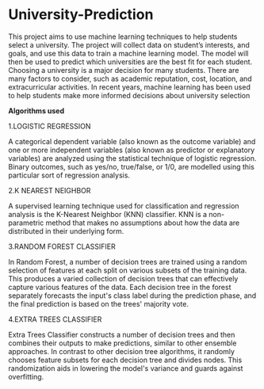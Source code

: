 # University-Prediction

This project aims to use machine learning techniques to help students select a university. The project will collect data on student’s interests, and goals, and use this data to train a machine learning model. The model will then be used to predict which universities are the best fit for each student. Choosing a university is a major decision for many students. There are many factors to consider, such as academic reputation, cost, location, and extracurricular activities. In recent years, machine learning has been used to help students make more informed decisions about university selection

**Algorithms used**

1.LOGISTIC REGRESSION

A categorical dependent variable (also known as the outcome variable) and one or more independent variables (also known as predictor or explanatory variables) are analyzed using the statistical technique of logistic regression. Binary outcomes, such as yes/no, true/false, or 1/0, are modelled using this particular sort of regression analysis.

2.K NEAREST NEIGHBOR

A supervised learning technique used for classification and regression analysis is the K-Nearest Neighbor (KNN) classifier. KNN is a non-parametric method that makes no assumptions about how the data are distributed in their underlying form.

3.RANDOM FOREST CLASSIFIER 

In Random Forest, a number of decision trees are trained using a random selection of features at each split on various subsets of the training data. This produces a varied collection of decision trees that can effectively capture various features of the data. Each decision tree in the forest separately forecasts the input's class label during the prediction phase, and the final prediction is based on the trees' majority vote.

4.EXTRA TREES  CLASSIFIER

Extra Trees Classifier constructs a number of decision trees and then combines their outputs to make predictions, similar to other ensemble approaches. In contrast to other decision tree algorithms, it randomly chooses feature subsets for each decision tree and divides nodes. This randomization aids in lowering the model's variance and guards against overfitting.
